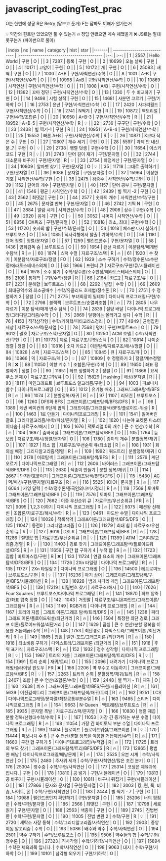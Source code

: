 # javascript_codingTest_prac

O는 한번에 성공
R은 Retry (답보고 푼거)
F는 답봐도 이해가 안가는거

💡 약간의 힌트만 있었으면 풀 수 있는거
🔥 정답 안봤으면 계속 헤맸을거
❌ JS로는 절대 못푸는거 (파이썬으로 풀이)

| index | no | name | category | hist | star |
|-------| | ---------------------------- | :------------------------------------------ | :--: | :--: |
| 1 | 2557 | Hello World | 구현 | O | |
| 3 | 7287 | 등록 | 구현 | O | |
| 2 | 10699 | 오늘 날짜 | 구현 | O | |
| 4 | 10171 | 고양이 | 구현 | O | |
| 5 | 10172 | 개 | 구현 | O | |
| 6 | 25083 | 새싹 | 구현 | O | |
| 7 | 1000 | A+B | 구현/사칙연산/수학 | O | |
| 8 | 1001 | A-B | 구현/사칙연산/수학 | O | |
| 9 | 10998 | AxB | 구현/사칙연산/수학 | O | |
| 10 | 10869 | 사칙연산 | 구현/사칙연산/수학 | O | |
| 11 | 1008 | A/B | 구현/사칙연산/수학 | O | |
| 12 | 11382 | 꼬마 정민 | 구현/사칙연산/수학 | O | |
| 13 | 1330 | 두 수 비교하기 | 구현 | O | |
| 14 | 9498 | 시험 성적 | 구현 | O | |
| 15 | 14681 | 사분면 고르기 | 구현/기하학 | O | |
| 16 | 2753 | 윤년 | 구현/사칙연산/수학 | O | |
| 17 | 2420 | 사파리월드 | 구현/사칙연산/수학 | O | |
| 18 | 2741 | N찍기 | 구현 | R | |
| 19 | 10872 | 팩토리얼 | 구현/수학/조합론 | O | |
| 20 | 10950 | A+B-3 | 구현/사칙연산/수학 | R | |
| 21 | 10952 | A+B-5 | 구현/사칙연산/수학 | R | 💡 |
| 22 | 2739 | 구구단 | 구현/수학 | O | |
| 23 | 2438 | 별 찍기-1 | 구현 | R | |
| 24 | 10951 | A+B-4 | 구현/사칙연산/수학 | O | |
| 25 | 15552 | 빠른 A+B | 구현/사칙연산/수학 | R | 💡 |
| 26 | 10871 | X보다 작은 수 | 구현 | O | |
| 27 | 10807 | 개수 세기 | 구현 | O | |
| 28 | 5597 | 과제 안 내신 분..? | 구현 | O | 💡 |
| 29 | 2738 | 행렬 덧셈 | 구현/수학 | O | |
| 30 | 11654 | 아스키 코드 | 구현 | R | 💡 |
| 31 | 2743 | 단어 길이 재기 | 구현/문자열 | O | |
| 32 | 2744 | 대소문자 바꾸기 | 구현/문자열 | R | 💡 |
| 33 | 2754 | 학점계산 | 구현/문자열 | O | 💡 |
| 34 | 10809 | 알파벳 찾기 | 구현/문자열 | O | 💡 |
| 35 | 11718 | 그대로 출력하기 | 구현/문자열 | O | |
| 36 | 9086 | 문자열 | 구현/문자열 | O | |
| 37 | 15964 | 이상한 기호 | 사칙연산/수학/구현 | O | |
| 38 | 2475 | 검증수 | 사칙연산/수학/구현 | O | |
| 39 | 1152 | 단어의 개수 | 구현/문자열 | O | |
| 40 | 1157 | 단어 공부 | 구현/문자열 | O | |
| 41 | 1546 | 평균 | 사칙연산/수학 | O | |
| 42 | 2439 | 별 찍기 -2 | 구현 | O | |
| 43 | 2562 | 최댓값 | 구현 | O | |
| 44 | 2577 | 숫자의 개수 | 사칙연산/수학/구현 | O | |
| 45 | 2675 | 문자열 반복 | 구현/문자열 | O | |
| 46 | 2742 | 기찍 N | 구현 | O | |
| 47 | 2884 | 알람 시계 | 사칙연산/수학 | O | |
| 48 | 2908 | 상수 | 구현/수학 | O | |
| 49 | 2920 | 음계 | 구현 | O | 💡 |
| 50 | 3052 | 나머지 | 사칙연산/수학 | O | |
| 51 | 8958 | OX퀴즈 | 구현/문자열 | O | |
| 52 | 10818 | 최소, 최대 | 구현/수학 | O | |
| 53 | 11720 | 숫자의 합 | 구현/수학/문자열 | O | |
| 54 | 1018 | 체스판 다시 칠하기 | 브루트포스 | O | |
| 55 | 1085 | 직사각형에서 탈출 | 기하학/수학 | O | |
| 56 | 1181 | 단어 정렬 | 정렬/문자열 | O | |
| 57 | 1259 | 펠린드롬수 | 구현/문자열 | O | |
| 58 | 1436 | 영화감독 숌 | 브루트포스 | O | |
| 59 | 1654 | 랜선 자르기 | 이분탐색/매개변수탐색 | R | 🔥 |
| 60 | 1874 | 스택 수열 | 자료구조/스택 | R | 🔥 |
| 61 | 1920 | 수 찾기 | 이분탐색/자료구조/정렬 | FO | |
| 62 | 1929 | 소수 구하기 | 수학/정수론/소수판정/에라토스테네스의체 | O | |
| 63 | 1966 | 프린터 큐 | 자료구조/구현/큐/시뮬레이션 | O | |
| 64 | 1978 | 소수 찾기 | 수학/정수론/소수판정/에라토스테네스의체 | O | |
| 65 | 2108 | 통계학 | 구현/수학/정렬 | R | |
| 66 | 2164 | 카드2 | 자료구조/큐 | O | |
| 67 | 2231 | 분해합 | 브루트포스 | O | |
| 68 | 2292 | 벌집 | 수학 | O | |
| 69 | 2609 | 최대공약수와 최소공배수 | 수학/유클리드 호제법/정수론 | R | 💡 |
| 70 | 2751 | 수 정렬하기 2 | 정렬 | O | |
| 71 | 2775 | 부녀회장이 될테야 | 다이나믹 프로그래밍/구현/수학 | O | |
| 72 | 2798 | 블랙잭 | 브루트포스/순열과조합 | R | 🔥 |
| 73 | 2805 | 나무 자르기 | 이분 탐색/매개 변수 탐색 | O | |
| 74 | 2839 | 설탕 배달 | 다이나믹 프로그래밍/그리디알고리즘/수학 | O | |
| 75 | 2869 | 달팽이는 올라가고 싶다 | 수학 | R | |
| 76 | 4153 | 직각삼각형 | 수학/기하학/피타고라스정리 | O | |
| 77 | 4949 | 균형잡힌 세상 | 자료구조/스택/문자열 | O | |
| 78 | 7568 | 덩치 | 구현/브루트포스 | O | |
| 79 | 9012 | 괄호 | 자료구조/스택/문자열 | O | |
| 80 | 10250 | ACM 호텔 | 수학/사칙연산/구현 | O | |
| 81 | 10773 | 제로 | 자료구조/구현/스택 | O | |
| 82 | 10814 | 나이순 정렬 | 정렬 | O | |
| 83 | 10816 | 숫자 카드2 | 이분탐색/자료구조/해시/정렬 | O | |
| 84 | 10828 | 스택 | 자료구조/스택 | O | |
| 85 | 10845 | 큐 | 자료구조/큐 | O | |
| 86 | 10866 | 덱 | 자료구조/덱 | O | 💡 |
| 87 | 10809 | 수 정렬하기 3 | 정렬/계수정렬 | R | ❌ |
| 88 | 11050 | 이항 계수 1 | 조합론/구현/수학 | O | |
| 89 | 11650 | 좌표 정렬하기 | 정렬 | O | |
| 90 | 11651 | 좌표 정렬하기 2 | 정렬 | O | |
| 91 | 11866 | 요세푸스 문제 0 | 자료구조/구현/큐 | O | |
| 92 | 15829 | Hashing | 해싱/문자열 | R | |
| 93 | 18111 | 마인크래프트 | 브루트포스 알고리즘/구현 | O | |
| 94 | 1003 | 피보나치 함수 | 다이나믹프로그래밍 | O | |
| 95 | 1012 | 유기농 배추 | 그래프/그래프탐색/BFS | R | 🔥 |
| 96 | 1074 | Z | 분할정복/재귀 | R | 🔥 |
| 97 | 1107 | 리모컨 | 브루트포스 | O | |
| 98 | 1260 | DFS와 BFS | 그래프이론/그래프탐색/BFS/DFS | R | 🔥 |
| 99 | 1389 | 케빈 베이컨의 6단계 법칙 | 그래프이론/그래프탐색/BFS/플로이드-워셜 | R | 🔥 |
| 100 | 1463 | 1로 만들기 | 다이나믹프로그래밍 | R | 💡 |
| 101 | 1541 | 잃어버린 괄호 | 그리디알고리즘/수학/파싱/문자열 | R | 💡 |
| 102 | 1620 | 나는야 포켓몬 마스터 이다솜 | 자료구조/해시 | O | |
| 103 | 1676 | 팩토리얼 0의 개수 | 큰 수 연산/수학 | R | 🔥 |
| 104 | 1697 | 숨바꼭질 | 그래프이론/그래프탐색/BFS | O | |
| 105 | 1764 | 듣보잡 | 자료구조/해시/정렬/문자열 | O | |
| 106 | 1780 | 종이의 개수 | 분할정복/재귀 | O | |
| 107 | 1927 | 최소 힙 | 자료구조/우선순위 큐/최소힙 | R | 🔥 |
| 108 | 1931 | 회의실 배정 | 그리디알고리즘/정렬 | R | 🔥 |
| 109 | 1992 | 쿼드트리 | 분할정복/재귀 | O | |
| 110 | 2178 | 미로탐색 | 그래프이론/그래프탐색/BFS | R | 💡 |
| 111 | 2579 | 계단 오르기 | 다이나믹프로그래밍 | R | 🔥 |
| 112 | 2606 | 바이러스 | 그래프이론/그래프탐색/BFS/DFS | O | |
| 113 | 2630 | 색종이 만들기 | 분할 정복/재귀 | O | |
| 114 | 2667 | 단지번호붙이기 | 그래프이론/그래프탐색/BFS/DFS | O | |
| 115 | 5430 | AC | 덱/파싱/구현/문자열/자료구조 | R | 🔥 |
| 116 | 5525 | IOIOI | 문자열 | R | 🔥 |
| 117 | 6064 | 카잉 달력 | 수학/정수론/중국인의나머지정리 | R | 🔥 |
| 118 | 7569 | 토마토 | 그래프이론/그래프탐색/BFS | O | |
| 119 | 7576 | 토마토 | 그래프이론/그래프탐색/BFS | O | |
| 120 | 7662 | 이중 우선순위 큐 | 자료구조/우선순위큐 | FR | 🔥 |
| 121 | 9095 | 1,2,3 더하기 | 다이나믹 프로그래밍 | R | 🔥 |
| 122 | 9375 | 패션왕 신해빈 | 조합론/자료구조/해시/수학 | R | 🔥 |
| 123 | 9461 | 파도반 수열 | 다이나믹 프로그래밍 | O | |
| 124 | 10026 | 적록색약 | 그래프이론/그래프탐색/BFS/DFS | O | |
| 125 | 11047 | 동전0 | 그리디알고리즘 | O | |
| 126 | 11279 | 최대 힙 | 자료구조/우선순위 큐 | R | 💡 |
| 127 | 9019 | DSLR | 그래프이론/그래프탐색/BFS | R | 🔥 |
| 128 | 11286 | 절댓값 힙 | 자료구조/우선순위큐 | R | 💡 |
| 129 | 11399 | ATM | 그리디알고리즘,정렬 | R | 💡 |
| 130 | 11403 | 경로 찾기 | 그래프이론/그래프탐색/플로이드워셜/DFS | R | 🔥 |
| 131 | 11659 | 구간 합 구하기 4 | 누적 합 | R | 🔥 |
| 132 | 11723 | 집합 | 비트마스킹/구현 | R | ❌ |
| 133 | 11724 | 연결 요소의 개수 | 그래프이론/그래프탐색/DFS/BFS | O | |
| 134 | 11726 | 2Xn 타일링 | 다이나믹 프로그래밍 | R | 🔥 |
| 135 | 11727 | 2Xn 타일링 2 | 다이나믹 프로그래밍 | O | |
| 136 | 14500 | 테트로미노 | 브루트포스/구현 | R | 💡 |
| 137 | 16236 | 아기 상어 | 그래프이론/그래프탐색/구현/BFS/시뮬레이션 | R | 🔥 |
| 138 | 16928 | 뱀과 사다리 게임 | 그래프이론/그래프탐색/BFS | O | |
| 139 | 17219 | 비밀번호 찾기 | 자료구조/해시 | O | |
| 140 | 17626 | Four Squares | 브루트포스/다이나믹 프로그래밍 | R | 🔥 |
| 141 | 18870 | 좌표 압축 | 값/좌표 압축 정렬 | O | |
| 142 | 1043 | 거짓말 | 자료구조/유니온파인드/그래프이론/그래프탐색 | R | 🔥 |
| 143 | 1149 | RGB거리 | 다이나믹 프로그래밍 | R | 🔥 |
| 144 | 1167 | 트리의 지름 | 그래프 이론/그래프 탐색/트리/DFS | R | 🔥 |
| 145 | 1238 | 파티 | 그래프 이론/플로이드워셜/최단거리 | R | 🔥 |
| 146 | 1504 | 특정한 최단 경로 | 그래프 이론/플로이드워셜/최단거리 | O | |
| 147 | 1629 | 곱셈 | 큰 수 연산/분할 정복을 이용한 거듭제곱/수학 | R | 🔥 |
| 148 | 1753 | 최단경로 | 다익스트라/그래프이론 /최단거리 | R | 🔥 |
| 149 | 1865 | 웜홀 | 벨만-포드/그래프이론 /최단거리 | R | 🔥 |
| 150 | 1916 | 최소비용 구하기 | 다익스트라/그래프이론 /최단거리 | R | 🔥 |
| 151 | 1918 | 후위 표기식 | 자료구조/스택 | R | 🔥 |
| 152 | 1932 | 정수 삼각형 | 다이나믹 프로그래밍 | R | 💡 |
| 153 | 1967 | 트리의 지름 | 그래프이론/그래프탐색/트리/DFS | R | 💡 |
| 154 | 1991 | 트리 순회 | 재귀/트리 | O | |
| 155 | 2096 | 내려가기 | 다이나믹 프로그래밍/슬라이딩 윈도우 | FR | ❌ |
| 156 | 2206 | 벽 부수고 이동하기 | 그래프이론/그래프탐색/BFS | R | 💡 |
| 157 | 2263 | 트리의 순회 | 분할정복/재귀/트리 | R | 🔥 |
| 158 | 2407 | 조합 | 큰 수 연산/조합론/수학 | O | |
| 159 | 2448 | 별 찍기 - 11 | 재귀 | O | |
| 160 | 2638 | 치즈 | 그래프이론/그래프탐색/BFS/구현/시뮬레이션 | R | 🔥 |
| 161 | 5639 | 이진검색트리 | 그래프이론/그래프탐색/재귀/트리 | R | 🔥 |
| 162 | 9251 | LCS | 다이나믹프로그래밍/문자열/최장공통부분수열 | R | 🔥 |
| 163 | 9465 | 스티커 | 다이나믹프로그래밍 | R | 🔥 |
| 164 | 9663 | N-Queen | 백트래킹/브루트포스 | R | 🔥 |
| 165 | 9935 | 문자열 폭발 | 자료구조/스택/문자열 | O | |
| 166 | 10830 | 행렬 제곱 | 분할 정복/선형대수학/수학 | R | 💡 |
| 167 | 11053 | 가장 긴 증가하는 부분 수열 | 다이나믹 프로그래밍 | R | 🔥 |
| 168 | 11054 | 가장 긴 바이토닉 부분 수열 | 다이나믹 프로그래밍 | R | 🔥 |
| 169 | 11404 | 플로이드 | 플로이드워셜/그래프이론 | R | 💡 |
| 170 | 11444 | 피보나치 수 6 | 큰 수 연산/분할 정복을 이용한 거듭제곱/수학 | R | 🔥 |
| 171 | 11660 | 구간 합 구하기 5 | 다이나믹프로그래밍/누적합 | R | 🔥 |
| 172 | 11725 | 트리의 부모 찾기 | 그래프이론/그래프탐색/트리/BFS/DFS | R | 🔥 |
| 173 | 12865 | 평범한 배낭 | 다이나믹프로그래밍/배낭문제 | R | 🔥 |
| 174 | 2525 | 오븐 시계 | 수학/사칙연산 | O | |
| 175 | 2480 | 주사위 세개 | 수학/구현/사칙연산/많은 조건 분기 | O | |
| 176 | 25304 | 영수증 | 수학/구현/사칙연산 | O | |
| 177 | 25314 | 코딩은 체육과목 입니다. | 구현 | O | |
| 178 | 10810 | 공 넣기 | 구현/시뮬레이션 | O | |
| 179 | 10813 | 공 바꾸기 | 구현/시뮬레이션 | O | |
| 180 | 10811 | 바구니 뒤집기 | 구현/시뮬레이션 | O | |
| 181 | 27866 | 문자와 문자열 | 구현/문자열 | O | |
| 182 | 3003 | 킹, 퀸, 룩, 비숍, 나이트, 폰 | 수학/구현/사칙연산 | O | |
| 183 | 2444 | 별 찍기 - 7 | 구현 | O | |
| 184 | 10988 | 팰린드롬인지 확인하기 | 구현/문자열 | O | |
| 185 | 25206 | 너의 평점은 | 수학/구현/문자열 | O | |
| 186 | 2566 | 최댓값 | 구현 | O | |
| 187 | 10798 | 세로읽기 | 구현/문자열 | O | |
| 188 | 2563 | 색종이 | 구현 | O | |
| 189 | 2745 | 진법변환 | 수학/구현/문자열 | O | |
| 190 | 11005 | 진법 변환 2 | 수학/구현 | R | 💡 |
| 191 | 2720 | 세탁소 사장 동혁 | 수학/그리디알고리즘/사칙연산 | O | |
| 192 | 2903 | 중앙 이동 알고리즘 | 수학 | O | |
| 193 | 5086 | 배수와 약수 | 수학/사칙연산 | O | |
| 194 | 2501 | 약수 구하기 | 수학/브루트포스 | O | |
| 195 | 9506 | 약수들의 합 | 수학/구현/정수론 | O | |
| 196 | 27323 | 직사각형 | 수학/기하학/사칙연산 | O | |
| 197 | 15894 | 수학은 체육과목 입니다. | 수학/사칙연산 | O | |
| 198 | 9063 | 대지 | 수학/구현/기하학 | O | |
| 199 | 10101 | 삼각형 외우기 | 구현/기하학 | O | |
